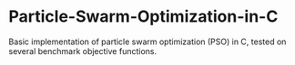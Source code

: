 # Particle-Swarm-Optimization-in-C
Basic implementation of particle swarm optimization (PSO) in C, tested on several benchmark objective functions.
